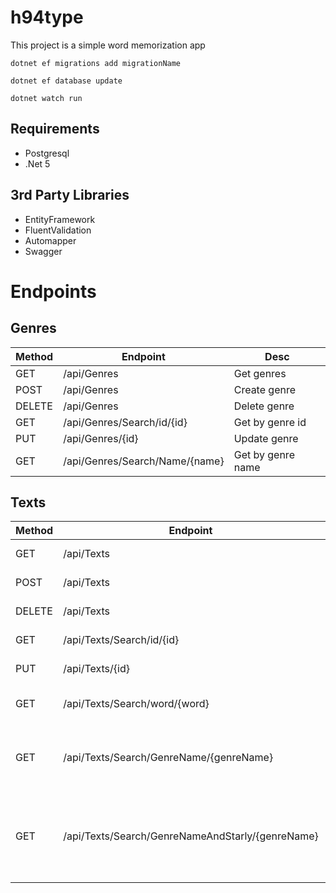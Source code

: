 # h94type

 This project is a simple word memorization app
 
 `dotnet ef migrations add migrationName`

 `dotnet ef database update`

 `dotnet watch run`
 
 ##  Requirements

 - Postgresql
 - .Net 5

 ## 3rd Party Libraries

- EntityFramework
- FluentValidation
- Automapper
- Swagger

# Endpoints

## Genres
| Method | Endpoint                | Desc                                                     |
| -----------|-------------------------|----------------------------------------------------------|
| GET | /api/Genres| Get genres
| POST | /api/Genres| Create genre 
| DELETE | /api/Genres| Delete genre  
| GET | /api/Genres/Search/id/{id}| Get by genre id                            
| PUT | /api/Genres/{id}| Update genre       
| GET | /api/Genres/Search/Name/{name}| Get by genre name

## Texts
| Method | Endpoint                | Desc                                                     |
| -----------|-------------------------|----------------------------------------------------------|
| GET  | /api/Texts| Get texts
| POST | /api/Texts| Create text 
| DELETE | /api/Texts| Delete text  
| GET | /api/Texts/Search/id/{id}| Get by text id                            
| PUT | /api/Texts/{id}| Update text
| GET | /api/Texts/Search/word/{word}| Get by text word
| GET | /api/Texts/Search/GenreName/{genreName}| Get texts by genre name 
| GET | /api/Texts/Search/GenreNameAndStarly/{genreName}| Get texts by genre name and starly  